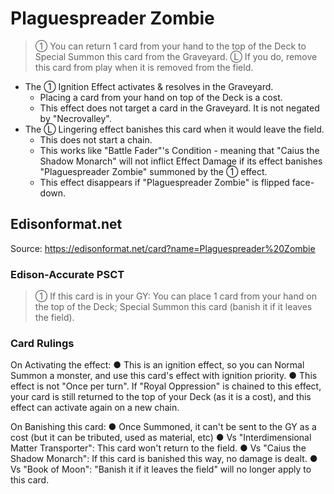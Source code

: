 # Plaguespreader Zombie

> ① You can return 1 card from your hand to the top of the Deck to Special Summon this card from the Graveyard. Ⓛ If you do, remove this card from play when it is removed from the field.

*   The ① Ignition Effect activates & resolves in the Graveyard.
    *   Placing a card from your hand on top of the Deck is a cost.
    *   This effect does not target a card in the Graveyard. It is not negated by "Necrovalley".
*   The Ⓛ Lingering effect banishes this card when it would leave the field.  
    *   This does not start a chain.  
    *   This works like "Battle Fader"'s Condition - meaning that "Caius the Shadow Monarch" will not inflict Effect Damage if its effect banishes "Plaguespreader Zombie" summoned by the ① effect.  
    *   This effect disappears if "Plaguespreader Zombie" is flipped face-down.  
        

## Edisonformat.net

Source: https://edisonformat.net/card?name=Plaguespreader%20Zombie

### Edison-Accurate PSCT

> ① If this card is in your GY: You can place 1 card from your hand on the top of the Deck; Special Summon this card (banish it if it leaves the field).

### Card Rulings

On Activating the effect:
● This is an ignition effect, so you can Normal Summon a monster, and use this card's effect with ignition priority.
● This effect is not "Once per turn". If "Royal Oppression" is chained to this effect, your card is still returned to the top of your Deck (as it is a cost), and this effect can activate again on a new chain.

On Banishing this card:
● Once Summoned, it can't be sent to the GY as a cost (but it can be tributed, used as material, etc)
● Vs "Interdimensional Matter Transporter": This card won't return to the field.
● Vs "Caius the Shadow Monarch": If this card is banished this way, no damage is dealt.
● Vs "Book of Moon": "Banish it if it leaves the field" will no longer apply to this card.
            